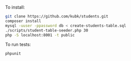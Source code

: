 To install:
```sh
git clone https://github.com/kubk/students.git
composer install
mysql -uuser -ppassword db < create-students-table.sql
./scripts/student-table-seeder.php 30
php -S localhost:8001 -t public
```

To run tests:
```sh
phpunit
```
